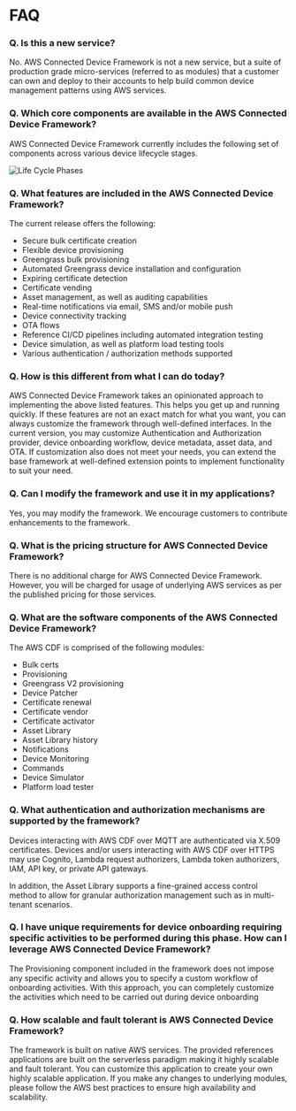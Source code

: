 # FAQ

### Q. Is this a new service?

No. AWS Connected Device Framework is not a new service, but a suite of production grade micro-services (referred to as modules) that a customer can own and deploy to their accounts to help build common device management patterns using AWS services.

### Q. Which core components are available in the AWS Connected Device Framework?

AWS Connected Device Framework currently includes the following set of components across various device lifecycle stages.

![Life Cycle Phases](images/cdf-core-hla-lifecycle.png)
 

### Q. What features are included in the AWS Connected Device Framework?

The current release offers the following:

- Secure bulk certificate creation
- Flexible device provisioning
- Greengrass bulk provisioning
- Automated Greengrass device installation and configuration
- Expiring certificate detection
- Certificate vending
- Asset management, as well as auditing capabilities
- Real-time notifications via email, SMS and/or mobile push
- Device connectivity tracking
- OTA flows
- Reference CI/CD pipelines including automated integration testing
- Device simulation, as well as platform load testing tools
- Various authentication / authorization methods supported

### Q. How is this different from what I can do today?

AWS Connected Device Framework takes an opinionated approach to implementing the above listed features. This helps you get up and running quickly. If these features are not an exact match for what you want, you can always customize the framework through well-defined interfaces. In the current version, you may customize Authentication and Authorization provider, device onboarding workflow, device metadata, asset data, and OTA. If customization also does not meet your needs, you can extend the base framework at well-defined extension points to implement functionality to suit your need.

### Q. Can I modify the framework and use it in my applications?

Yes, you may modify the framework. We encourage customers to contribute enhancements to the framework.
### Q. What is the pricing structure for AWS Connected Device Framework?

There is no additional charge for AWS Connected Device Framework. However, you will be charged for usage of underlying AWS services as per the published pricing for those services.

### Q. What are the software components of the AWS Connected Device Framework?

The AWS CDF is comprised of the following modules:

- Bulk certs
- Provisioning
- Greengrass V2 provisioning
- Device Patcher
- Certificate renewal
- Certificate vendor
- Certificate activator
- Asset Library
- Asset Library history
- Notifications
- Device Monitoring
- Commands
- Device Simulator
- Platform load tester

### Q. What authentication and authorization mechanisms are supported by the framework?

Devices interacting with AWS CDF over MQTT are authenticated via X.509 certificates. Devices and/or users interacting with AWS CDF over HTTPS may use Cognito, Lambda request authorizers, Lambda token authorizers, IAM, API key, or private API gateways.

In addition, the Asset Library supports a fine-grained access control method to allow for granular authorization management such as in multi-tenant scenarios.

### Q. I have unique requirements for device onboarding requiring specific activities to be performed during this phase. How can I leverage AWS Connected Device Framework?

The Provisioning component included in the framework does not impose any specific activity and allows you to specify a custom workflow of onboarding activities. With this approach, you can completely customize the activities which need to be carried out during device onboarding

### Q. How scalable and fault tolerant is AWS Connected Device Framework?

The framework is built on native AWS services. The provided references applications are built on the serverless paradigm making it highly scalable and fault tolerant. You can customize this application to create your own highly scalable application. If you make any changes to underlying modules, please follow the AWS best practices to ensure high availability and scalability.




